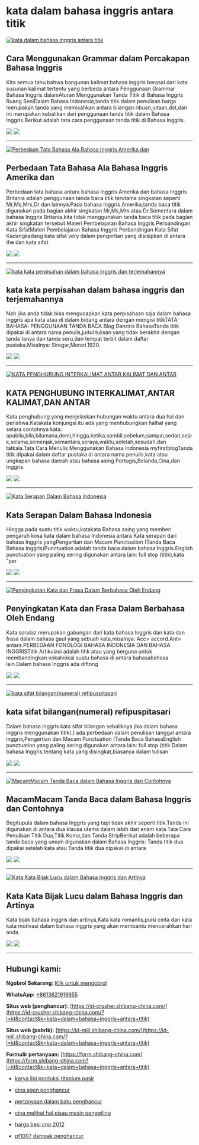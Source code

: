 # kata dalam bahasa inggris antara titik

<a href="https://swt.shibang-china.com/?l=id&img&k=kata+dalam+bahasa+inggris+antara+titik" target="_blank">![kata dalam bahasa inggris antara titik](http://static.shibang-china.com/all-800x300/1049.jpg)</a>

## Cara Menggunakan Grammar dalam Percakapan Bahasa Inggris
Kita semua tahu bahwa bangunan kalimat bahasa inggris berasal dari kata susunan kalimat tertentu yang berbeda antara Penggunaan Grammar Bahasa Inggris dalamAturan Menggunakan Tanda Titik di Bahasa Inggris Ruang SeniDalam Bahasa Indonesia,tanda titik dalam penulisan harga merupakan tanda yang memisahkan antara bilangan ribuan,jutaan,dst,dan ini merupakan kebalikan dari penggunaan tanda titik dalam Bahasa Inggris.Berikut adalah tata cara penggunaan tanda titik di Bahasa Inggris.


<a href="https://whatsapp.shibangsoft.com/WhatsApp.php" target="_blank" title="WhatsApp">![](http://static.shibang-china.com/icon/whatsapp.png)</a> <a href="https://swt.shibang-china.com/?l=id&icon&k=kata+dalam+bahasa+inggris+antara+titik" target="_blank">![](http://static.shibang-china.com/icon/chat-id.png)</a>

---

<a href="https://swt.shibang-china.com/?l=id&img&k=kata+dalam+bahasa+inggris+antara+titik" target="_blank">![Perbedaan Tata Bahasa Ala Bahasa Inggris Amerika dan](http://static.shibang-china.com/all-800x300/1122.jpg)</a>

## Perbedaan Tata Bahasa Ala Bahasa Inggris Amerika dan
Perbedaan tata bahasa antara bahasa Inggris Amerika dan bahasa Inggris Britania adalah penggunaan tanda baca titik terutama singkatan seperti Mr,Ms,Mrs,Dr dan lainnya.Pada bahasa Inggris Amerika,tanda baca titik digunakan pada bagian akhir singkatan Mr,Ms,Mrs atau Dr.Sementara dalam bahasa Inggris Britania,kita tidak menggunakan tanda baca titik pada bagian akhir singkatan tersebut.Materi Pembelajaran Bahasa Inggris Perbandingan Kata SifatMateri Pembelajaran Bahasa Inggris Perbandingan Kata Sifat Kadangkadang kata sifat very dalam pengertian yang disisipkan di antara the dan kata sifat


<a href="https://whatsapp.shibangsoft.com/WhatsApp.php" target="_blank" title="WhatsApp">![](http://static.shibang-china.com/icon/whatsapp.png)</a> <a href="https://swt.shibang-china.com/?l=id&icon&k=kata+dalam+bahasa+inggris+antara+titik" target="_blank">![](http://static.shibang-china.com/icon/chat-id.png)</a>

---

<a href="https://swt.shibang-china.com/?l=id&img&k=kata+dalam+bahasa+inggris+antara+titik" target="_blank">![kata kata perpisahan dalam bahasa inggris dan terjemahannya](http://static.shibang-china.com/all-800x300/1377.jpg)</a>

## kata kata perpisahan dalam bahasa inggris dan terjemahannya
Nah jika anda tidak bisa mengucapkan kata perpisahaan saja dalam bahasa inggris apa kata atau di dalam bidang antara dengan mengisi titikTATA BAHASA: PENGGUNAAN TANDA BACA Blog Danriris BahasaTanda titik dipakai di antara nama penulis,judul tulisan yang tidak berakhir dengan tanda tanya dan tanda seru,dan tempat terbit dalam daftar pustaka.Misalnya: Siregar,Merari.1920.


<a href="https://whatsapp.shibangsoft.com/WhatsApp.php" target="_blank" title="WhatsApp">![](http://static.shibang-china.com/icon/whatsapp.png)</a> <a href="https://swt.shibang-china.com/?l=id&icon&k=kata+dalam+bahasa+inggris+antara+titik" target="_blank">![](http://static.shibang-china.com/icon/chat-id.png)</a>

---

<a href="https://swt.shibang-china.com/?l=id&img&k=kata+dalam+bahasa+inggris+antara+titik" target="_blank">![KATA PENGHUBUNG INTERKALIMAT,ANTAR KALIMAT,DAN ANTAR](http://static.shibang-china.com/all-800x300/1303.jpg)</a>

## KATA PENGHUBUNG INTERKALIMAT,ANTAR KALIMAT,DAN ANTAR
Kata penghubung yang menjelaskan hubungan waktu antara dua hal dan peristiwa.Katakata konjungsi itu ada yang menhubungkan halhal yang setara contohnya kata: apabila,bila,bilamana,demi,hingga,ketika,sambil,sebelum,sampai,sedari,sejak,selama,semenjak,semantara,seraya,waktu,setelah,sesudah,dan tatkala.Tata Cara Menulis Menggunakan Bahasa Indonesia myfirstblogTanda titik dipakai dalam daftar pustaka di antara nama penulis,kata atau ungkapan bahasa daerah atau bahasa asing Portugis,Belanda,Cina,dan Inggris.


<a href="https://whatsapp.shibangsoft.com/WhatsApp.php" target="_blank" title="WhatsApp">![](http://static.shibang-china.com/icon/whatsapp.png)</a> <a href="https://swt.shibang-china.com/?l=id&icon&k=kata+dalam+bahasa+inggris+antara+titik" target="_blank">![](http://static.shibang-china.com/icon/chat-id.png)</a>

---

<a href="https://swt.shibang-china.com/?l=id&img&k=kata+dalam+bahasa+inggris+antara+titik" target="_blank">![Kata Serapan Dalam Bahasa Indonesia](http://static.shibang-china.com/all-800x300/268.jpg)</a>

## Kata Serapan Dalam Bahasa Indonesia
Hingga pada suatu titik waktu,katakata Bahasa asing yang memberi pengaruh kosa kata dalam bahasa Indonesia antara Kata serapan dari bahasa Inggris yangPengertian dan Macam Punctuation (Tanda Baca Bahasa Inggris)Punctuation adalah tanda baca dalam bahasa Inggris.English punctuation yang paling sering digunakan antara lain: full stop (titik),kata "per


<a href="https://whatsapp.shibangsoft.com/WhatsApp.php" target="_blank" title="WhatsApp">![](http://static.shibang-china.com/icon/whatsapp.png)</a> <a href="https://swt.shibang-china.com/?l=id&icon&k=kata+dalam+bahasa+inggris+antara+titik" target="_blank">![](http://static.shibang-china.com/icon/chat-id.png)</a>

---

<a href="https://swt.shibang-china.com/?l=id&img&k=kata+dalam+bahasa+inggris+antara+titik" target="_blank">![Penyingkatan Kata dan Frasa Dalam Berbahasa Oleh Endang](http://static.shibang-china.com/all-800x300/366.jpg)</a>

## Penyingkatan Kata dan Frasa Dalam Berbahasa Oleh Endang
Kata sorulaz merupakan gabungan dari kata bahasa Inggris dan kata dan frasa dalam bahasa gaul yang sebuah kata,misalnya: Acc= accord.Ant= antara.PERBEDAAN FONOLOGI BAHASA INDONESIA DAN BAHASA INGGRISTitik Artikulasi adalah titik atau yang berguna untuk membandingkan vokalvokal suatu bahasa di antara bahasabahasa lain.Dalam bahasa Inggris ada diftong


<a href="https://whatsapp.shibangsoft.com/WhatsApp.php" target="_blank" title="WhatsApp">![](http://static.shibang-china.com/icon/whatsapp.png)</a> <a href="https://swt.shibang-china.com/?l=id&icon&k=kata+dalam+bahasa+inggris+antara+titik" target="_blank">![](http://static.shibang-china.com/icon/chat-id.png)</a>

---

<a href="https://swt.shibang-china.com/?l=id&img&k=kata+dalam+bahasa+inggris+antara+titik" target="_blank">![kata sifat bilangan(numeral) refipuspitasari](http://static.shibang-china.com/all-800x300/1313.jpg)</a>

## kata sifat bilangan(numeral) refipuspitasari
Dalam bahasa inggris kata sifat bilangan sebaliknya jika dalam bahasa inggris menggunakan titik(.) ada perbedaan dalam penulisan tanggal antara inggris,Pengertian dan Macam Punctuation (Tanda Baca BahasaEnglish punctuation yang paling sering digunakan antara lain: full stop (titik Dalam bahasa Inggris,tentang kata yang disingkat,biasanya dalam tulisan


<a href="https://whatsapp.shibangsoft.com/WhatsApp.php" target="_blank" title="WhatsApp">![](http://static.shibang-china.com/icon/whatsapp.png)</a> <a href="https://swt.shibang-china.com/?l=id&icon&k=kata+dalam+bahasa+inggris+antara+titik" target="_blank">![](http://static.shibang-china.com/icon/chat-id.png)</a>

---

<a href="https://swt.shibang-china.com/?l=id&img&k=kata+dalam+bahasa+inggris+antara+titik" target="_blank">![MacamMacam Tanda Baca dalam Bahasa Inggris dan Contohnya](http://static.shibang-china.com/all-800x300/1254.jpg)</a>

## MacamMacam Tanda Baca dalam Bahasa Inggris dan Contohnya
Begitupula dalam bahasa Inggris yang tapi tidak akhir seperti titik.Tanda ini digunakan di antara dua klausa utama dalam lebih dari enam kata.Tata Cara Penulisan Titik Dua,Titik Koma,dan Tanda StripBerikut adalah beberapa tanda baca yang umum digunakan dalam Bahasa Inggris: Tanda titik dua dipakai setelah kata atau Tanda titik dua dipakai di antara


<a href="https://whatsapp.shibangsoft.com/WhatsApp.php" target="_blank" title="WhatsApp">![](http://static.shibang-china.com/icon/whatsapp.png)</a> <a href="https://swt.shibang-china.com/?l=id&icon&k=kata+dalam+bahasa+inggris+antara+titik" target="_blank">![](http://static.shibang-china.com/icon/chat-id.png)</a>

---

<a href="https://swt.shibang-china.com/?l=id&img&k=kata+dalam+bahasa+inggris+antara+titik" target="_blank">![Kata Kata Bijak Lucu dalam Bahasa Inggris dan Artinya](http://static.shibang-china.com/all-800x300/422.jpg)</a>

## Kata Kata Bijak Lucu dalam Bahasa Inggris dan Artinya
Kata bijak bahasa inggris dan artinya,Kata kata romantis,puisi cinta dan kata kata motivasi dalam bahasa inggris yang akan membantu mencerahkan hari anda.

<a href="https://whatsapp.shibangsoft.com/WhatsApp.php" target="_blank" title="WhatsApp">![](http://static.shibang-china.com/icon/whatsapp.png)</a> <a href="https://swt.shibang-china.com/?l=id&icon&k=kata+dalam+bahasa+inggris+antara+titik" target="_blank">![](http://static.shibang-china.com/icon/chat-id.png)</a>

---
## Hubungi kami:

**Ngobrol Sekarang:** [Klik untuk mengobrol](https://swt.shibang-china.com?l=id&contact&k=kata+dalam+bahasa+inggris+antara+titik)

**WhatsApp:**  [+8613621919955](https://whatsapp.shibangsoft.com/WhatsApp.php)

**Situs web (penghancur):** [https://id-crusher.shibang-china.com/](https://id-crusher.shibang-china.com/?l=id&contact&k=kata+dalam+bahasa+inggris+antara+titik)

**Situs web (pabrik):** [https://id-mill.shibang-china.com/](https://id-mill.shibang-china.com/?l=id&contact&k=kata+dalam+bahasa+inggris+antara+titik)

**Formulir pertanyaan:** [https://form.shibang-china.com](https://form.shibang-china.com?l=id&contact&k=kata+dalam+bahasa+inggris+antara+titik)

* [karya lini produksi titanium pasir](../39/karya%20lini%20produksi%20titanium%20pasir.md)

* [cina agen penghancur](../34/cina%20agen%20penghancur.md)

* [pertanyaan dalam batu penghancur](../35/pertanyaan%20dalam%20batu%20penghancur.md)

* [cina melihat hal pisau mesin penggiling](../32/cina%20melihat%20hal%20pisau%20mesin%20penggiling.md)

* [harga besi cnp 2012](../39/harga%20besi%20cnp%202012.md)

* [pf1007 dampak penghancur](../40/pf1007%20dampak%20penghancur.md)